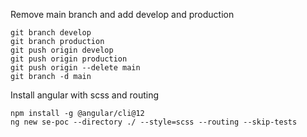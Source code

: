 Remove main branch and add develop and production

```
git branch develop
git branch production
git push origin develop
git push origin production
git push origin --delete main
git branch -d main
```

Install angular with scss and routing

```
npm install -g @angular/cli@12
ng new se-poc --directory ./ --style=scss --routing --skip-tests
```

